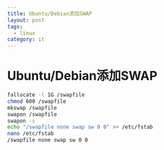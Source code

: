 ```yaml
---
title: Ubuntu/Debian添加SWAP
layout: post
tags:
  - linux
category: it
---
```

# Ubuntu/Debian添加SWAP
```bash
fallocate -l 1G /swapfile
chmod 600 /swapfile
mkswap /swapfile
swapon /swapfile
swapon -s
echo "/swapfile none swap sw 0 0" >> /etc/fstab
nano /etc/fstab
/swapfile none swap sw 0 0
```